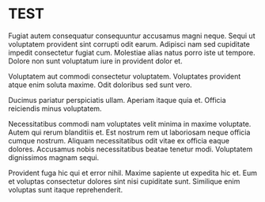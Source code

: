 # TEST


Fugiat autem consequatur consequuntur accusamus magni neque. Sequi ut voluptatem provident sint corrupti odit earum. Adipisci nam sed cupiditate impedit consectetur fugiat cum. Molestiae alias natus porro iste ut tempore. Dolore non sunt voluptatum iure in provident dolor et.

Voluptatem aut commodi consectetur voluptatem. Voluptates provident atque enim soluta maxime. Odit doloribus sed sunt vero.

Ducimus pariatur perspiciatis ullam. Aperiam itaque quia et. Officia reiciendis minus voluptatem.

Necessitatibus commodi nam voluptates velit minima in maxime voluptate. Autem qui rerum blanditiis et. Est nostrum rem ut laboriosam neque officia cumque nostrum. Aliquam necessitatibus odit vitae ex officia eaque dolores. Accusamus nobis necessitatibus beatae tenetur modi. Voluptatem dignissimos magnam sequi.

Provident fuga hic qui et error nihil. Maxime sapiente ut expedita hic et. Eum et voluptas consectetur dolores sint nisi cupiditate sunt. Similique enim voluptas sunt itaque reprehenderit.

